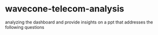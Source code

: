 # wavecone-telecom-analysis
analyzing the dashboard and provide insights on a ppt that addresses the following questions
